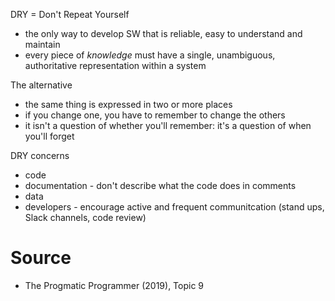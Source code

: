 DRY = Don't Repeat Yourself

* the only way to develop SW that is reliable, easy to understand and maintain
* every piece of *knowledge* must have a single, unambiguous, authoritative representation within a system

The alternative

* the same thing is expressed in two or more places
* if you change one, you have to remember to change the others
* it isn't a question of whether you'll remember: it's a question of when you'll forget

DRY concerns

* code
* documentation - don't describe what the code does in comments
* data
* developers - encourage active and frequent communitcation (stand ups, Slack channels, code review)

# Source

* The Progmatic Programmer (2019), Topic 9
